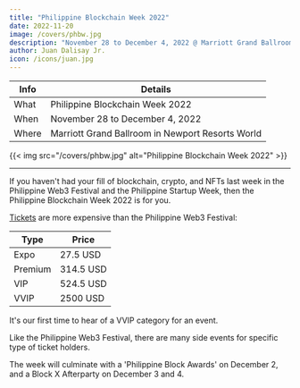 ```yaml
---
title: "Philippine Blockchain Week 2022"
date: 2022-11-20
image: /covers/phbw.jpg
description: "November 28 to December 4, 2022 @ Marriott Grand Ballroom in Newport Resorts World"
author: Juan Dalisay Jr.
icon: /icons/juan.jpg
---
```




Info | Details 
--- | ---
What | Philippine Blockchain Week 2022
When | November 28 to December 4, 2022
Where | Marriott Grand Ballroom in Newport Resorts World


{{< img src="/covers/phbw.jpg" alt="Philippine Blockchain Week 2022" >}}

---


If you haven't had your fill of blockchain, crypto, and NFTs last week in the Philippine Web3 Festival and the Philippine Startup Week, then the Philippine Blockchain Week 2022 is for you. 

[Tickets](https://www.philblockchainweek.com/tickets/) are more expensive than the Philippine Web3 Festival:

Type | Price
--- | ---
Expo | 27.5 USD
Premium | 314.5 USD
VIP | 524.5 USD
VVIP | 2500 USD

It's our first time to hear of a VVIP category for an event. 

Like the Philippine Web3 Festival, there are many side events for specific type of ticket holders. 

The week will culminate with a 'Philippine Block Awards' on December 2, and a Block X Afterparty on December 3 and 4. 
